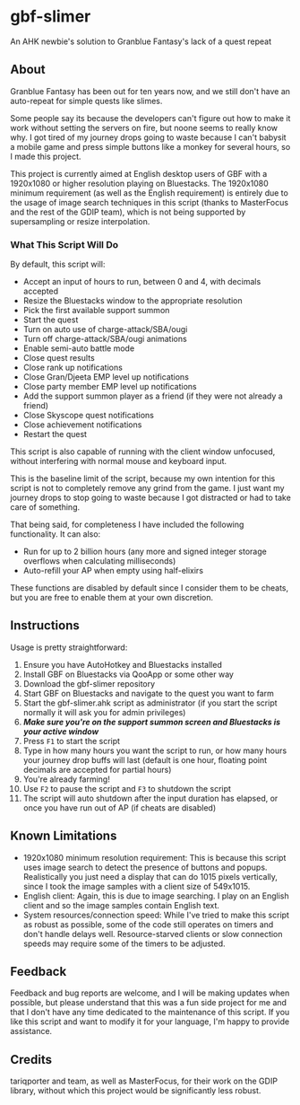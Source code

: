 # gbf-slimer
An AHK newbie's solution to Granblue Fantasy's lack of a quest repeat

## About
Granblue Fantasy has been out for ten years now, and we still don't have an auto-repeat for simple quests like slimes.

Some people say its because the developers can't figure out how to make it work without setting the servers on fire, but noone seems to really know why.
I got tired of my journey drops going to waste because I can't babysit a mobile game and press simple buttons like a monkey for several hours, so I made this project.

This project is currently aimed at English desktop users of GBF with a 1920x1080 or higher resolution playing on Bluestacks.
The 1920x1080 minimum requirement (as well as the English requirement) is entirely due to the usage of image search techniques in this script (thanks to MasterFocus and the rest of the GDIP team),
which is not being supported by supersampling or resize interpolation.

### What This Script Will Do
By default, this script will:
- Accept an input of hours to run, between 0 and 4, with decimals accepted
- Resize the Bluestacks window to the appropriate resolution
- Pick the first available support summon
- Start the quest
- Turn on auto use of charge-attack/SBA/ougi
- Turn off charge-attack/SBA/ougi animations
- Enable semi-auto battle mode
- Close quest results
- Close rank up notifications
- Close Gran/Djeeta EMP level up notifications
- Close party member EMP level up notifications
- Add the support summon player as a friend (if they were not already a friend)
- Close Skyscope quest notifications
- Close achievement notifications
- Restart the quest

This script is also capable of running with the client window unfocused, without interfering with normal mouse and keyboard input.

This is the baseline limit of the script, because my own intention for this script is not to completely remove any grind from the game.
I just want my journey drops to stop going to waste because I got distracted or had to take care of something.

That being said, for completeness I have included the following functionality.
It can also:
- Run for up to 2 billion hours (any more and signed integer storage overflows when calculating milliseconds)
- Auto-refill your AP when empty using half-elixirs

These functions are disabled by default since I consider them to be cheats, but you are free to enable them at your own discretion.

## Instructions
Usage is pretty straightforward:
1. Ensure you have AutoHotkey and Bluestacks installed
2. Install GBF on Bluestacks via QooApp or some other way
3. Download the gbf-slimer repository
4. Start GBF on Bluestacks and navigate to the quest you want to farm
5. Start the gbf-slimer.ahk script as administrator (if you start the script normally it will ask you for admin privileges)
6. ***Make sure you're on the support summon screen and Bluestacks is your active window***
7. Press `F1` to start the script
8. Type in how many hours you want the script to run, or how many hours your journey drop buffs will last (default is one hour, floating point decimals are accepted for partial hours)
9. You're already farming!
10. Use `F2` to pause the script and `F3` to shutdown the script
11. The script will auto shutdown after the input duration has elapsed, or once you have run out of AP (if cheats are disabled)

## Known Limitations
- 1920x1080 minimum resolution requirement: This is because this script uses image search to detect the presence of buttons and popups. Realistically you just need a display that can do 1015 pixels vertically, since I took the image samples with a client size of 549x1015.
- English client: Again, this is due to image searching. I play on an English client and so the image samples contain English text.
- System resources/connection speed: While I've tried to make this script as robust as possible, some of the code still operates on timers and don't handle delays well. Resource-starved clients or slow connection speeds may require some of the timers to be adjusted.

## Feedback
Feedback and bug reports are welcome, and I will be making updates when possible, but please understand that this was a fun side project for me and that I don't have any time dedicated to the maintenance of this script.  If you like this script and want to modify it for your language, I'm happy to provide assistance.

## Credits
tariqporter and team, as well as MasterFocus, for their work on the GDIP library, without which this project would be significantly less robust.
